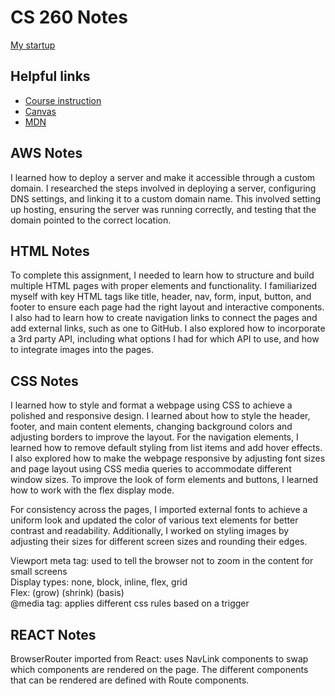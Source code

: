 # CS 260 Notes

[My startup](https://startup.findmymeal.click)

## Helpful links

- [Course instruction](https://github.com/webprogramming260)
- [Canvas](https://byu.instructure.com)
- [MDN](https://developer.mozilla.org)

## AWS Notes

I learned how to deploy a server and make it accessible through a custom domain. I researched the steps involved in deploying a server, configuring DNS settings, and linking it to a custom domain name. This involved setting up hosting, ensuring the server was running correctly, and testing that the domain pointed to the correct location. 

## HTML Notes

To complete this assignment, I needed to learn how to structure and build multiple HTML pages with proper elements and functionality. I familiarized myself with key HTML tags like title, header, nav, form, input, button, and footer to ensure each page had the right layout and interactive components. I also had to learn how to create navigation links to connect the pages and add external links, such as one to GitHub. I also explored how to incorporate a 3rd party API, including what options I had for which API to use, and how to integrate images into the pages.

## CSS Notes

I learned how to style and format a webpage using CSS to achieve a polished and responsive design. I learned about how to style the header, footer, and main content elements, changing background colors and adjusting borders to improve the layout. For the navigation elements, I learned how to remove default styling from list items and add hover effects. I also explored how to make the webpage responsive by adjusting font sizes and page layout using CSS media queries to accommodate different window sizes. To improve the look of form elements and buttons, I learned how to work with the flex display mode.

For consistency across the pages, I imported external fonts to achieve a uniform look and updated the color of various text elements for better contrast and readability. Additionally, I worked on styling images by adjusting their sizes for different screen sizes and rounding their edges.

Viewport meta tag: used to tell the browser not to zoom in the content for small screens  
Display types: none, block, inline, flex, grid  
Flex: (grow) (shrink) (basis)  
@media tag: applies different css rules based on a trigger  


## REACT Notes

BrowserRouter imported from React: uses NavLink components to swap which components are rendered on the page. The different components that can be rendered are defined with Route components.
